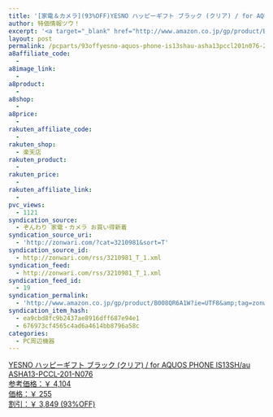 ```yaml
---
title: '[家電＆カメラ](93%OFF)YESNO ハッピーギフト ブラック (クリア) / for AQUOS PHONE IS13SH/au ASHA13-PCCL-201-N076 ￥255'
author: 特価情報ツウ！
excerpt: '<a target="_blank" href="http://www.amazon.co.jp/gp/product/B008QR6A1W?ie=UTF8&amp;tag=zonwari-22&amp;linkCode=as2&amp;camp=247&amp;creative=7399&amp;creativeASIN=B008QR6A1W"><img src="http://ecx.images-amazon.com/images/I/41GlK7GPyUL._SL100_.jpg"><br>YESNO &#12495;&#12483;&#12500;&#12540;&#12462;&#12501;&#12488; &#12502;&#12521;&#12483;&#12463; (&#12463;&#12522;&#12450;) / for AQUOS PHONE IS13SH/au ASHA13-PCCL-201-N076<br>&#21442;&#32771;&#20385;&#26684;&#65306;&#65509; 4,104<br>&#20385;&#26684;&#65306;&#65509; 255<br>&#21106;&#24341;&#65306;&#65509; 3,849 (93%OFF)</a>'
layout: post
permalink: /pcparts/93offyesno-aquos-phone-is13shau-asha13pccl201n076-245.html
a8affiliate_code:
  - 
a8image_link:
  - 
a8product:
  - 
a8shop:
  - 
a8price:
  - 
rakuten_affiliate_code:
  - 
rakuten_shop:
  - 楽天店
rakuten_product:
  - 
rakuten_price:
  - 
rakuten_affiliate_link:
  - 
pvc_views:
  - 1121
syndication_source:
  - ぞんわり 家電・カメラ お買い得新着
syndication_source_uri:
  - 'http://zonwari.com/?cat=3210981&sort=T'
syndication_source_id:
  - http://zonwari.com/rss/3210981_T_1.xml
syndication_feed:
  - http://zonwari.com/rss/3210981_T_1.xml
syndication_feed_id:
  - 19
syndication_permalink:
  - 'http://www.amazon.co.jp/gp/product/B008QR6A1W?ie=UTF8&amp;tag=zonwari-22&amp;linkCode=as2&amp;camp=247&amp;creative=7399&amp;creativeASIN=B008QR6A1W'
syndication_item_hash:
  - ea9cbd8fc9b2437ae8916dff687e94e1
  - 676973cf4565c4ad6a4614bb8796a58c
categories:
  - PC周辺機器
---
```

[<img src='http://i2.wp.com/ecx.images-amazon.com/images/I/41GlK7GPyUL._SL150_.jpg?w=546' title="" alt="" data-recalc-dims="1" />  
YESNO ハッピーギフト ブラック (クリア) / for AQUOS PHONE IS13SH/au ASHA13-PCCL-201-N076  
参考価格：￥ 4,104  
価格：￥ 255  
割引：￥ 3,849 (93%OFF)][1]

 [1]: http://www.amazon.co.jp/gp/product/B008QR6A1W?ie=UTF8&#038;tag=tokkajohotsu-22&#038;linkCode=as2&#038;camp=247&#038;creative=7399&#038;creativeASIN=B008QR6A1W